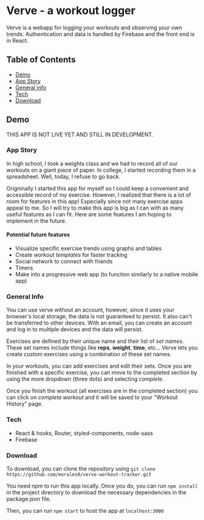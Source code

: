 # Verve - a workout logger
Verve is a webapp for logging your workouts and observing your own trends. Authentication and data is handled by Firebase and the front end is in React.

## Table of Contents
* [Demo](#demo)
* [App Story](#app-story)
* [General info](#general-info)
* [Tech](#tech)
* [Download](#download)

## Demo
THIS APP IS NOT LIVE YET AND STILL IN DEVELOPMENT.

### App Story
In high school, I took a weights class and we had to record all of our workouts on a giant piece of paper. In college, I started recording them in a spreadsheet. Well, today, I refuse to go back. 

Origninally I started this app for myself so I could keep a convenient and accessible record of my exercise. However, I realized that there is a lot of room for features in this app! Especially since not many exercise apps appeal to me. So I will try to make this app is big as I can with as many useful features as I can fit. Here are some features I am hoping to implement in the future. 

#### Potential future features
* Visualize specific exercise trends using graphs and tables
* Create *workout templates* for faster tracking
* Social network to connect with friends
* Timers
* Make into a progressive web app (to function similarly to a native mobile app)

### General Info
You can use verve without an account, however, since it uses your browser's local storage, the data is not guaranteed to persist. It also can't be transferred to other devices. With an email, you can create an account and log in to multiple devices and the data will persist. 

Exercises are defined by their unique name and their list of *set names*. These set names include things like **reps**, **weight**, **time**, etc... Verve lets you create custom exercises using a combination of these set names.

In your workouts, you can add exercises and edit their sets. Once you are finished with a specific exercise, you can move to the completed section by using the more dropdown (three dots) and selecting *complete*. 

Once you finish the workout (all exercises are in the completed section) you can click on *complete workout* and it will be saved to your "Workout History" page.

### Tech
* React & hooks, Router, styled-components, node-sass
* Firebase

### Download
To download, you can clone the repository using 
`git clone https://github.com/morales0/verve-workout-tracker.git`

You need npm to run this app locally. Once you do, you can run `npm install` in the project directory to download the necessary dependencies in the package.json file. 

Then, you can run `npm start` to host the app at `localhost:3000`
